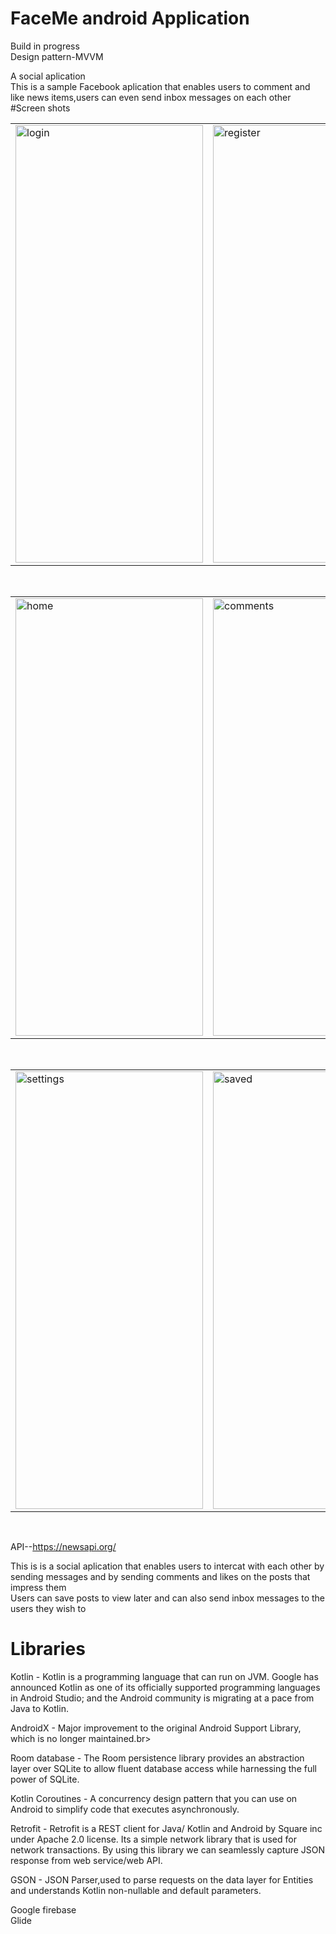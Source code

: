 # FaceMe android Application<br>
Build in progress<br>
Design pattern-MVVM<br>

A social aplication<br>
This is a  sample Facebook aplication  that enables users to comment and like news items,users can even send inbox messages on each other <br>
#Screen shots


 <table>
  <tr>
    <td><img src="https://user-images.githubusercontent.com/78819932/227462909-1f33ff6e-d86b-489b-acba-d869375b7867.png" alt="login" style="width:300px;height:700px;"></td>
      <td><img src="https://user-images.githubusercontent.com/78819932/227463127-acc2fa0b-f516-4ad6-97c8-ba6a4743c384.png" alt="register" style="width:300px;height:700px;"></td>
      
  </tr>
  
</table><br>



 <table>

  <tr>
    <td><img src="https://user-images.githubusercontent.com/78819932/227473293-6a4f2ff8-9527-42a5-8b51-ba0759582127.png" alt="home" style="width:300px;height:700px;"></td>
      <td><img src="https://user-images.githubusercontent.com/78819932/227473346-8817a572-7ba9-4107-8d3a-4f9bcb7c3de8.png" alt="comments" style="width:300px;height:700px;"></td>
      
  </tr>
  
</table><br>



 <table>
  <tr>
    <td><img src="https://user-images.githubusercontent.com/78819932/227467278-4002a568-ce58-4bcd-b208-6bffdc7c2a90.png" alt="settings" style="width:300px;height:700px;"></td>
      <td><img src="https://user-images.githubusercontent.com/78819932/227467645-c62385f7-b647-44d8-86fe-86682110516c.png" alt="saved" style="width:300px;height:700px;"></td>
     
   
  </tr>
  
</table><br>





API--https://newsapi.org/

This is is a social aplication that enables users to intercat with each other by sending messages and by sending comments and likes on the posts that impress them<br>
Users can save posts to view later  and can also send inbox messages to the users they wish to

# Libraries<br>

Kotlin - Kotlin is a programming language that can run on JVM. Google has announced Kotlin as one of its officially supported programming languages in Android Studio; and the Android community is migrating at a pace from Java to Kotlin.<br>

AndroidX - Major improvement to the original Android Support Library, which is no longer maintained.br>

Room database - The Room persistence library provides an abstraction layer over SQLite to allow fluent database access while harnessing the full power of SQLite.<br>


Kotlin Coroutines - A concurrency design pattern that you can use on Android to simplify code that executes asynchronously.<br>

Retrofit - Retrofit is a REST client for Java/ Kotlin and Android by Square inc under Apache 2.0 license. Its a simple network library that is used for network transactions. By using this library we can seamlessly capture JSON response from web service/web API.<br>

GSON - JSON Parser,used to parse requests on the data layer for Entities and understands Kotlin non-nullable and default parameters.<br>

Google firebase<br>
Glide 






